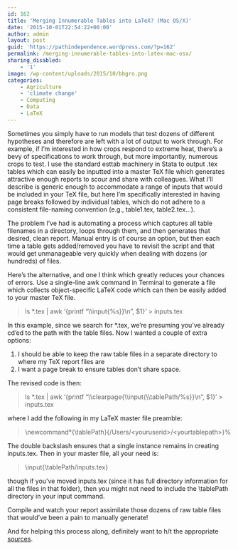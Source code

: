 ```yaml
---
id: 162
title: 'Merging Innumerable Tables into LaTeX? (Mac OS/X)'
date: '2015-10-01T22:54:22+00:00'
author: admin
layout: post
guid: 'https://pathindependence.wordpress.com/?p=162'
permalink: /merging-innumerable-tables-into-latex-mac-osx/
sharing_disabled:
    - '1'
image: /wp-content/uploads/2015/10/bbgro.png
categories:
    - Agriculture
    - 'climate change'
    - Computing
    - Data
    - LaTeX
---
```


Sometimes you simply have to run models that test dozens of different hypotheses and therefore are left with a lot of output to work through. For example, if I’m interested in how crops respond to extreme heat, there’s a bevy of specifications to work through, but more importantly, numerous crops to test. I use the standard esttab machinery in Stata to output .tex tables which can easily be inputted into a master TeX file which generates attractive enough reports to scour and share with colleagues. What I’ll describe is generic enough to accommodate a range of inputs that would be included in your TeX file, but here I’m specifically interested in having page breaks followed by individual tables, which do not adhere to a consistent file-naming convention (e.g., table1.tex, table2.tex…).

The problem I’ve had is automating a process which captures all table filenames in a directory, loops through them, and then generates that desired, clean report. Manual entry is of course an option, but then each time a table gets added/removed you have to revisit the script and that would get unmanageable very quickly when dealing with dozens (or hundreds) of files.

Here’s the alternative, and one I think which greatly reduces your chances of errors. Use a single-line awk command in Terminal to generate a file which collects object-specific LaTeX code which can then be easily added to your master TeX file.

> ls \*.tex | awk ‘{printf “\\\\input{%s}}\\n”, $1}’ &gt; inputs.tex

In this example, since we search for \*.tex, we’re presuming you’ve already cd’ed to the path with the table files. Now I wanted a couple of extra options:

1. I should be able to keep the raw table files in a separate directory to where my TeX report files are
2. I want a page break to ensure tables don’t share space.

The revised code is then:

> ls \*.tex | awk ‘{printf “\\\\clearpage{\\\\input{\\\\tablePath/%s}}\\n”, $1}’ &gt; inputs.tex

where I add the following in my LaTeX master file preamble:

> \\newcommand\*{\\tablePath}{/Users/&lt;youruserid&gt;/&lt;yourtablepath&gt;}%

The double backslash ensures that a single instance remains in creating inputs.tex. Then in your master file, all your need is:

> \\input{\\tablePath/inputs.tex}

though if you’ve moved inputs.tex (since it has full directory information for all the files in that folder), then you might not need to include the \\tablePath directory in your input command.

Compile and watch your report assimilate those dozens of raw table files that would’ve been a pain to manually generate!

And for helping this process along, definitely want to h/t the appropriate [sources](http://tex.stackexchange.com/questions/13921/inputting-multiple-files-in-latex).